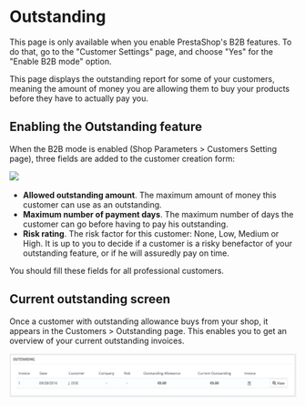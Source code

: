 # Outstanding

This page is only available when you enable PrestaShop's B2B features. To do that, go to the "Customer Settings" page, and choose "Yes" for the "Enable B2B mode" option.

This page displays the outstanding report for some of your customers, meaning the amount of money you are allowing them to buy your products before they have to actually pay you.

## Enabling the Outstanding feature <a id="Outstanding-EnablingtheOutstandingfeature"></a>

When the B2B mode is enabled \(Shop Parameters &gt; Customers Setting page\), three fields are added to the customer creation form:

![](../../../.gitbook/assets/51839331%20%283%29.png)

* **Allowed outstanding amount**. The maximum amount of money this customer can use as an outstanding.
* **Maximum number of payment days**. The maximum number of days the customer can go before having to pay his outstanding.
* **Risk rating**. The risk factor for this customer: None, Low, Medium or High. It is up to you to decide if a customer is a risky benefactor of your outstanding feature, or if he will assuredly pay on time.

You should fill these fields for all professional customers.

## Current outstanding screen <a id="Outstanding-Currentoutstandingscreen"></a>

Once a customer with outstanding allowance buys from your shop, it appears in the Customers &gt; Outstanding page. This enables you to get an overview of your current outstanding invoices.

![](../../../.gitbook/assets/51839332%20%283%29%20%282%29.png)

